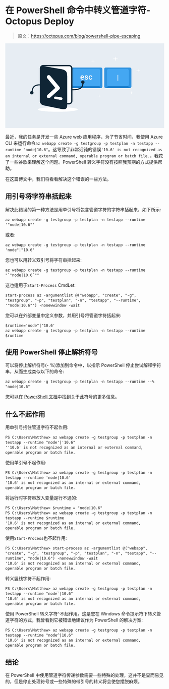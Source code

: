 # 在 PowerShell 命令中转义管道字符- Octopus Deploy

> 原文：<https://octopus.com/blog/powershell-pipe-escaping>

[![Escaping the pipe character in PowerShell commands](img/b719f3da8052dcfd4fe8647d670d89c9.png)](#)

最近，我的任务是开发一些 Azure web 应用程序，为了节省时间，我使用 Azure CLI 来运行命令`az webapp create -g testgroup -p testplan -n testapp --runtime "node|10.6"`。这导致了非常迟钝的错误`'10.6' is not recognized as an internal or external command, operable program or batch file.`，我花了一些谷歌来理解这个问题。PowerShell 转义字符没有按照我预期的方式提供帮助。

在这篇博文中，我们将看看解决这个错误的一些方法。

## 用引号将字符串括起来

解决此错误的第一种方法是用单引号将包含管道字符的字符串括起来，如下所示:

```
az webapp create -g testgroup -p testplan -n testapp --runtime '"node|10.6"' 
```

或者:

```
az webapp create -g testgroup -p testplan -n testapp --runtime 'node"|"10.6' 
```

您也可以用转义双引号将字符串括起来:

```
az webapp create -g testgroup -p testplan -n testapp --runtime "`"node|10.6`"" 
```

这也适用于`Start-Process` CmdLet:

```
start-process az -argumentlist @("webapp", "create", "-g", "testgroup", "-p", "testplan", "-n", "testapp", "--runtime", '"node|10.6"') -nonewwindow -wait 
```

您可以在外部变量中定义参数，并用引号将管道字符括起来:

```
$runtime='node"|"10.6'
az webapp create -g testgroup -p testplan -n testapp --runtime $runtime 
```

## 使用 PowerShell 停止解析符号

可以将停止解析符号(- %)添加到命令中，以指示 PowerShell 停止尝试解释字符串，从而生成类似以下的命令:

```
az webapp create -g testgroup -p testplan -n testapp --runtime --% "node|10.6" 
```

您可以在 [PowerShell 文档](https://docs.microsoft.com/en-us/powershell/module/microsoft.powershell.core/about/about_parsing?view=powershell-6)中找到关于此符号的更多信息。

## 什么不起作用

用单引号括住管道字符不起作用:

```
PS C:\Users\Matthew> az webapp create -g testgroup -p testplan -n testapp --runtime "node'|'10.6"
''10.6' is not recognized as an internal or external command,
operable program or batch file. 
```

使用单引号不起作用:

```
PS C:\Users\Matthew> az webapp create -g testgroup -p testplan -n testapp --runtime 'node|10.6'
'10.6' is not recognized as an internal or external command,
operable program or batch file. 
```

将运行时字符串放入变量是行不通的:

```
PS C:\Users\Matthew> $runtime = "node|10.6"
PS C:\Users\Matthew> az webapp create -g testgroup -p testplan -n testapp --runtime $runtime
'10.6' is not recognized as an internal or external command,
operable program or batch file. 
```

使用`Start-Process`也不起作用:

```
PS C:\Users\Matthew> start-process az -argumentlist @("webapp", "create", "-g", "testgroup", "-p", "testplan", "-n", "testapp", "--runtime", "node|10.6") -nonewwindow -wait
'10.6' is not recognized as an internal or external command,
operable program or batch file. 
```

转义竖线字符不起作用:

```
PS C:\Users\Matthew> az webapp create -g testgroup -p testplan -n testapp --runtime "node`|10.6"
'10.6' is not recognized as an internal or external command,
operable program or batch file. 
```

使用 PowerShell 转义字符`^`不起作用。这是您在 Windows 命令提示符下转义管道字符的方式，我曾看到它被错误地建议作为 PowerShell 的解决方案:

```
PS C:\Users\Matthew> az webapp create -g testgroup -p testplan -n testapp --runtime "node^|10.6"
'10.6' is not recognized as an internal or external command,
operable program or batch file. 
```

## 结论

在 PowerShell 中使用管道字符传递参数需要一些特殊的处理，这并不是显而易见的，但是停止处理符号或一些特殊的带引号的转义将会使您摆脱麻烦。